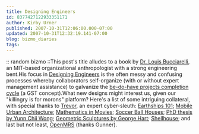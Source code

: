 ```yaml
---
title: Designing Engineers
id: 8377427122933351171
author: Kirby Urner
published: 2007-10-31T12:06:00.000-07:00
updated: 2007-10-31T12:32:19.141-07:00
blog: bizmo_diaries
tags: 
---
```


[](https://blogger.googleusercontent.com/img/b/R29vZ2xl/AVvXsEgY4KCubjkiIWF9fMUOfy4r2rlF4u-_Yo-iwSTFZ3yClbA4ZN7CQBsHb0gyBYStX7td3iwdLLjw5Cpkiv3LQHU7ZLktOiMGarG1ivDjDEz8W58YfMvqAf0Us2yc3AhmDEwm1bOb/s1600-h/bizmo_diaries.jpg):: random bizmo ::This post's title alludes to a book by [Dr. Louis Bucciarelli](http://controlroom.blogspot.com/2006/05/isepp-lecture-end-of-season.html), an MIT-based organizational anthropologist with a strong engineering bent.His focus in [Designing Engineers](http://mitpress.mit.edu/catalog/item/default.asp?tid=3365&ttype=2) is the often messy and confusing processes whereby collaborators self-organize (with or without expert management assistance) to galvanize the [be-do-have projects completion cycle](http://www.grunch.net/synergetics/gst1.html) (a GST concept).What new designs might interest us, given our "killingry is for morons" platform? Here's a list of some intriguing collateral, with special thanks to [Trevor](http://mybizmo.blogspot.com/2006/07/around-town.html), an expert cyber-sleuth:  [Earthships 101](http://uk.youtube.com/watch?v=L9jdIm7grCY);  [Mobile Urban Architecture](http://weburbanist.com/2007/09/17/mobile-urban-architecture-from-portable-housing-to-temporary-hotel-rooms/); [Mathematics in Movies](http://www.math.harvard.edu/%7Eknill/mathmovies/index.html); [Soccer Ball Houses](http://g-wood.jp/en/index.htm); [PhD thesis by Yunn Chii Wong](http://dspace.mit.edu/handle/1721.1/9512); [Geometric Sculptures by George Hart](http://www.georgehart.com/sculpture/sculpture.html); [Shellhouse](http://www.shellhouse.org/); and last but not least, [OpenMRS](http://openmrs.org/wiki/OpenMRS) (thanks Gunner).